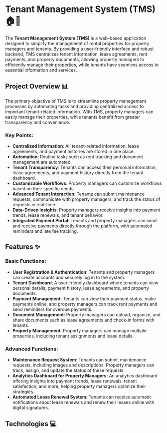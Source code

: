 # Tenant Management System (TMS) 🏠💼
The **Tenant Management System (TMS)** is a web-based application designed to simplify the management of rental properties for property managers and tenants. By providing a user-friendly interface and robust backend, TMS centralizes tenant information, lease agreements, rent payments, and property documents, allowing property managers to efficiently manage their properties, while tenants have seamless access to essential information and services.

## Project Overview 📊
The primary objective of TMS is to streamline property management processes by automating tasks and providing centralized access to important tenant-related information. With TMS, property managers can easily manage their properties, while tenants benefit from greater transparency and convenience.

### Key Points:
- **Centralized Information**: All tenant-related information, lease agreements, and payment histories are stored in one place.
- **Automation**: Routine tasks such as rent tracking and document management are automated.
- **Tenant Transparency**: Tenants can access their personal information, lease agreements, and payment history directly from the tenant dashboard.
- **Customizable Workflows**: Property managers can customize workflows based on their specific needs.
- **Advanced Tenant Interaction**: Tenants can submit maintenance requests, communicate with property managers, and track the status of requests in real-time.
- **Data-Driven Insights**: Property managers receive insights into payment trends, lease renewals, and tenant behavior.
- **Integrated Payment Portal**: Tenants and property managers can send and receive payments directly through the platform, with automated reminders and late fee tracking.

## Features ✨

### Basic Functions:
- **User Registration & Authentication**: Tenants and property managers can create accounts and securely log in to the system.
- **Tenant Dashboard**: A user-friendly dashboard where tenants can view personal details, payment history, lease agreements, and property documents.
- **Payment Management**: Tenants can view their payment status, make payments online, and property managers can track rent payments and send reminders for overdue payments.
- **Document Management**: Property managers can upload, organize, and share documents such as lease agreements and check-in forms with tenants.
- **Property Management**: Property managers can manage multiple properties, including tenant assignments and lease details.

### Advanced Functions:
- **Maintenance Request System**: Tenants can submit maintenance requests, including images and descriptions. Property managers can track, assign, and update the status of these requests.
- **Analytics Dashboard for Property Managers**: An analytics dashboard offering insights into payment trends, lease renewals, tenant satisfaction, and more, helping property managers optimize their strategies.
- **Automated Lease Renewal System**: Tenants can receive automatic notifications about lease renewals and renew their leases online with digital signatures.

## Technologies 💻


